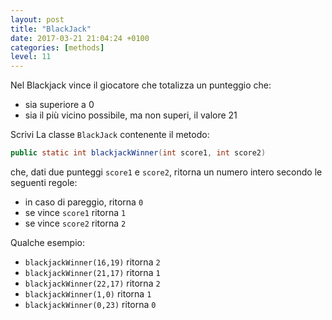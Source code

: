```yaml
---
layout: post
title: "BlackJack"
date: 2017-03-21 21:04:24 +0100
categories: [methods]
level: 11
---
```


Nel Blackjack vince il giocatore che totalizza un punteggio che:

- sia superiore a 0
- sia il più vicino possibile, ma non superi, il valore 21


Scrivi La classe `BlackJack` contenente il metodo: 

~~~java
public static int blackjackWinner(int score1, int score2)
~~~

che, dati due punteggi `score1` e `score2`, ritorna un numero intero secondo le seguenti regole:

- in caso di pareggio, ritorna `0`
- se vince `score1` ritorna `1`
- se vince `score2` ritorna `2`

Qualche esempio: 

- `blackjackWinner(16,19)` ritorna `2`
- `blackjackWinner(21,17)` ritorna `1`
- `blackjackWinner(22,17)` ritorna `2`
- `blackjackWinner(1,0)` ritorna `1`
- `blackjackWinner(0,23)` ritorna `0`